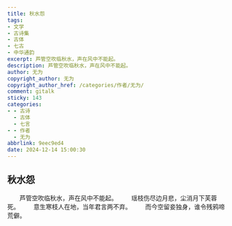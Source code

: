 ```yaml
---
title: 秋水怨
tags:
- 文学
- 古诗集
- 古体
- 七古
- 中华通韵
excerpt: 芦管空吹临秋水，声在风中不能起。
description: 芦管空吹临秋水，声在风中不能起。
author: 无为
copyright_author: 无为
copyright_author_href: /categories/作者/无为/
comment: gitalk
sticky: 143
categories:
- - 古诗
  - 古体
  - 七言
- - 作者
  - 无为
abbrlink: 9eec9ed4
date: 2024-12-14 15:00:30
---
```


## 秋水怨

&emsp;&emsp;芦管空吹临秋水，声在风中不能起。
&emsp;&emsp;瑶枝伤尽边月悲，尘消月下芙蓉死。
&emsp;&emsp;意生寒枝人在地，当年君言两不弃。
&emsp;&emsp;而今空留妾独身，谁令残鸦啼荒僻。
